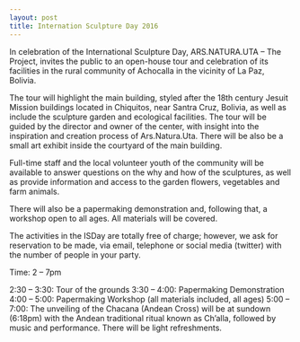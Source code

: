 ```yaml
---
layout: post
title: Internation Sculpture Day 2016
---
```



In celebration of the International Sculpture Day, ARS.NATURA.UTA – The Project, invites the public to an open-house tour and celebration of its facilities in the rural community of Achocalla in the vicinity of La Paz, Bolivia.

The tour will highlight the main building, styled after the 18th century Jesuit Mission buildings located in Chiquitos, near Santra Cruz, Bolivia, as well as include the sculpture garden and ecological facilities. The tour will be guided by the director and owner of the center, with insight into the inspiration and creation process of Ars.Natura.Uta. There will be also be a small art exhibit inside the courtyard of the main building.

Full-time staff and the local volunteer youth of the community will be available to answer questions on the why and how of the sculptures, as well as provide information and access to the garden flowers, vegetables and farm animals.

There will also be a papermaking demonstration and, following that, a workshop open to all ages. All materials will be covered.

The activities in the ISDay are totally free of charge; however, we ask for reservation to be made, via email, telephone or social media (twitter) with the number of people in your party.

Time: 2 – 7pm

2:30 – 3:30: Tour of the grounds
3:30 – 4:00: Papermaking Demonstration
4:00 – 5:00: Papermaking Workshop (all materials included, all ages)
5:00 – 7:00: The unveiling of the Chacana (Andean Cross) will be at sundown (6:18pm) with the Andean traditional ritual known as Ch’alla, followed by music and performance. There will be light refreshments.
